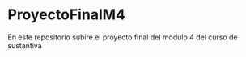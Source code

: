# ProyectoFinalM4
En este repositorio subire el proyecto final del modulo 4 del curso de sustantiva
